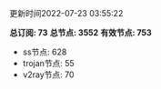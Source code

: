更新时间2022-07-23 03:55:22

**总订阅: 73**
**总节点: 3552**
**有效节点: 753**
- ss节点: 628
- trojan节点: 55
- v2ray节点: 70
